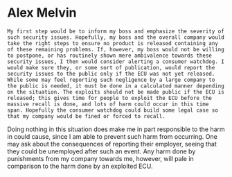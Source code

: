 # Alex Melvin

	My first step would be to inform my boss and emphasize the severity of such security issues. Hopefully, my boss and the overall company would take the right steps to ensure no product is released containing any of these remaining problems. If, however, my boss would not be willing to postpone, or has routinely shown mere ambivalence towards these security issues, I then would consider alerting a consumer watchdog. I would make sure they, or some sort of publication, would report the security issues to the public only if the ECU was not yet released. While some may feel reporting such negligence by a large company to the public is needed, it must be done in a calculated manner depending on the situation. The exploits should not be made public if the ECU is released; this gives time for people to exploit the ECU before the massive recall is done, and lots of harm could occur in this time span. Hopefully the consumer watchdog could build some legal case so that my company would be fined or forced to recall. 

Doing nothing in this situation does make me in part responsible to the harm in could cause, since I am able to prevent such harm from occurring. One may ask about the consequences of reporting their employer, seeing that they could be unemployed after such an event. Any harm done by punishments from my company towards me, however, will pale in comparison to the harm done by an exploited ECU.

